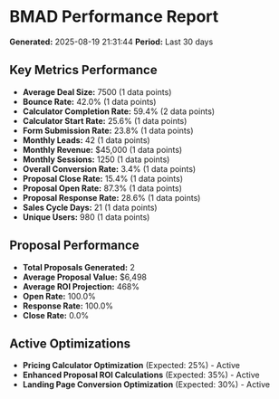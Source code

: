 
# BMAD Performance Report
**Generated:** 2025-08-19 21:31:44
**Period:** Last 30 days

## Key Metrics Performance
- **Average Deal Size:** 7500 (1 data points)
- **Bounce Rate:** 42.0% (1 data points)
- **Calculator Completion Rate:** 59.4% (2 data points)
- **Calculator Start Rate:** 25.6% (1 data points)
- **Form Submission Rate:** 23.8% (1 data points)
- **Monthly Leads:** 42 (1 data points)
- **Monthly Revenue:** $45,000 (1 data points)
- **Monthly Sessions:** 1250 (1 data points)
- **Overall Conversion Rate:** 3.4% (1 data points)
- **Proposal Close Rate:** 15.4% (1 data points)
- **Proposal Open Rate:** 87.3% (1 data points)
- **Proposal Response Rate:** 28.6% (1 data points)
- **Sales Cycle Days:** 21 (1 data points)
- **Unique Users:** 980 (1 data points)

## Proposal Performance
- **Total Proposals Generated:** 2
- **Average Proposal Value:** $6,498
- **Average ROI Projection:** 468%
- **Open Rate:** 100.0%
- **Response Rate:** 100.0%
- **Close Rate:** 0.0%

## Active Optimizations
- **Pricing Calculator Optimization** (Expected: 25%) - Active
- **Enhanced Proposal ROI Calculations** (Expected: 35%) - Active
- **Landing Page Conversion Optimization** (Expected: 30%) - Active
